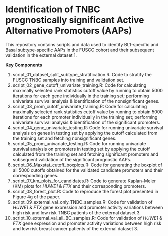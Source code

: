 # **Identification of TNBC prognostically significant Active Alternative Promoters (AAPs)**

This repository contains scripts and data used to identify BL1-specific and Basal subtype-specific AAPs in the FUSCC cohort and their subsequent validation in the external dataset 1.

**Key Components**

1. script_01_dataset_split_subtype_stratification.R: Code to stratify the FUSCC TNBC samples into training and validation set.
2. script_02_gene_cutoff_univariate_training.R: Code for calculating maximally selected rank statistics cutoff value by running to obtain 5000 iterations for each gene individually in the training set; performing univariate survival analysis & identification of the nonsignificant genes.
3. script_03_prom_cutoff_univariate_training.R: Code for calculating maximally selected rank statistics cutoff value by running to obtain 5000 iterations for each promoter individually in the training set; performing univariate survival analysis & identification of the significant promoters.
4. script_04_gene_univariate_testing.R: Code for running univariate survival analysis on genes in testing set by applying the cutoff calculated from the training set and fetching nonsignificant genes.
5. script_05_prom_univariate_testing.R: Code for running univariate survival analysis on promoters in testing set by applying the cutoff calculated from the training set and fetching significant promoters and subsequent validation of the significant prognostic AAPs.
6. script_06_Maxstat_cutoff_boxplots.R: Code for generating the boxplot of all 5000 cutoffs obtained for the validated candidate promoters and their corresponding genes.
7. script_07_km_plots_for_candidates.R: Code to generate Kaplan–Meier (KM) plots for *HUWE1* & *FTX* and their corresponding promoters.
8. script_08_forest_plot.R: Code to reproduce the forest plot presented in Figure 4g of the paper.
9. script_09_external_val_only_TNBC_samples.R: Code for validation of *HUWE1* & *FTX* gene expression and promoter activity variations between high risk and low risk TNBC patients of the external dataset 3.
10. script_10_external_val_all_BC_samples.R: Code for validation of *HUWE1* & *FTX* gene expression and promoter activity variations between high risk and low risk breast cancer patients of the external dataset 3.
